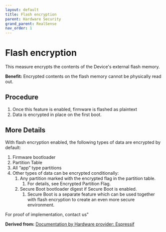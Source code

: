 ```yaml
---
layout: default
title: Flash encryption
parent: Hardware Security
grand_parent: RealSense
nav_order: 1
---
```


# Flash encryption
This measure encrypts the contents of the Device's external flash memory.

**Benefit:** Encrypted contents on the flash memory cannot be physically read out.

## Procedure
1. Once this feature is enabled, firmware is flashed as plaintext
2. Data is encrypted in place on the first boot. 

## More Details
With flash encryption enabled, the following types of data are encrypted by default:

1. Firmware bootloader
2. Partition Table
3. All “app” type partitions 
4. Other types of data can be encrypted conditionally:
   1. Any partition marked with the encrypted flag in the partition table. 
      1. For details, see Encrypted Partition Flag.
   2. Secure Boot bootloader digest if Secure Boot is enabled. 
      1. Secure Boot is a separate feature which can be used together with flash encryption to create an even more secure environment.


For proof of implementation, contact us"

**Derived from:** [Documentation by Hardware provider: Espressif](https://docs.espressif.com/projects/esp-idf/en/latest/esp32/security/flash-encryption.html#introduction)
